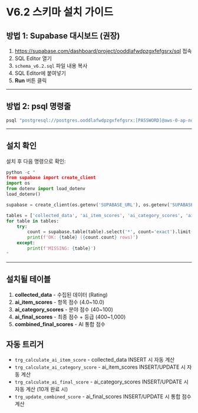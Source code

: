 # V6.2 스키마 설치 가이드

## 방법 1: Supabase 대시보드 (권장)

1. https://supabase.com/dashboard/project/ooddlafwdpzgxfefgsrx/sql 접속
2. SQL Editor 열기
3. `schema_v6.2.sql` 파일 내용 복사
4. SQL Editor에 붙여넣기
5. **Run** 버튼 클릭

---

## 방법 2: psql 명령줄

```bash
psql "postgresql://postgres.ooddlafwdpzgxfefgsrx:[PASSWORD]@aws-0-ap-northeast-2.pooler.supabase.com:5432/postgres" -f schema_v6.2.sql
```

---

## 설치 확인

설치 후 다음 명령으로 확인:

```python
python -c "
from supabase import create_client
import os
from dotenv import load_dotenv
load_dotenv()

supabase = create_client(os.getenv('SUPABASE_URL'), os.getenv('SUPABASE_SERVICE_KEY'))

tables = ['collected_data', 'ai_item_scores', 'ai_category_scores', 'ai_final_scores']
for table in tables:
    try:
        count = supabase.table(table).select('*', count='exact').limit(0).execute()
        print(f'OK: {table} ({count.count} rows)')
    except:
        print(f'MISSING: {table}')
"
```

---

## 설치될 테이블

1. **collected_data** - 수집된 데이터 (Rating)
2. **ai_item_scores** - 항목 점수 (4.0~10.0)
3. **ai_category_scores** - 분야 점수 (40~100)
4. **ai_final_scores** - 최종 점수 + 등급 (400~1,000)
5. **combined_final_scores** - AI 통합 점수

## 자동 트리거

- `trg_calculate_ai_item_score` - collected_data INSERT 시 자동 계산
- `trg_calculate_ai_category_score` - ai_item_scores INSERT/UPDATE 시 자동 계산
- `trg_calculate_ai_final_score` - ai_category_scores INSERT/UPDATE 시 자동 계산 (10개 완료 시)
- `trg_update_combined_score` - ai_final_scores INSERT/UPDATE 시 통합 점수 계산
